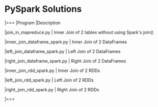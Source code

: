 # PySpark Solutions


|=== 
|Program |Description

|join_in_mapreduce.py
| Inner Join of 2 tables without using Spark's join()

|inner_join_dataframe_spark.py
| Inner Join of 2 DataFrames

|left_join_dataframe_spark.py
| Left Join of 2 DataFrames

|right_join_dataframe_spark.py
| Right Join of 2 DataFrames

|inner_join_rdd_spark.py
| Inner Join of 2 RDDs

|left_join_rdd_spark.py
| Left Join of 2 RDDs

|right_join_rdd_spark.py
| Right Join of 2 RDDs

|===

